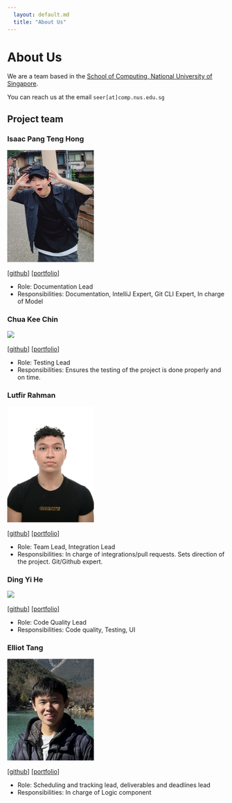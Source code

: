 ```yaml
---
  layout: default.md
  title: "About Us"
---
```


# About Us

We are a team based in the [School of Computing, National University of Singapore](http://www.comp.nus.edu.sg).

You can reach us at the email `seer[at]comp.nus.edu.sg`

## Project team

### Isaac Pang Teng Hong

<img src="images/isaacpangth.png" width="200px">

[[github](https://github.com/IsaacPangTH)]
[[portfolio](team/isaacpangth.md)]

* Role: Documentation Lead
* Responsibilities: Documentation, IntelliJ Expert, Git CLI Expert, In charge of Model

### Chua Kee Chin

<img src="images/ckclion.png" width="200px">

[[github](http://github.com/ckclion)]
[[portfolio](team/ckclion.md)]

* Role: Testing Lead
* Responsibilities: Ensures the testing of the project is done properly and on time.

### Lutfir Rahman

<img src="images/lutfir-cpu.png" width="200px">

[[github](http://github.com/lutfir-cpu)] [[portfolio](team/lutfir-cpu.md)]

* Role: Team Lead, Integration Lead
* Responsibilities: In charge of integrations/pull requests. Sets direction of the project. Git/Github expert.

### Ding Yi He

<img src="images/oneboz.png" width="200px">

[[github](http://github.com/oneBoz)]
[[portfolio](team/oneboz.md)]

* Role: Code Quality Lead
* Responsibilities: Code quality, Testing, UI

### Elliot Tang

<img src="images/elliot-tang.png" width="200px">

[[github](http://github.com/elliot-tang)]
[[portfolio](team/elliot-tang.md)]

* Role: Scheduling and tracking lead, deliverables and deadlines lead
* Responsibilities: In charge of Logic component
